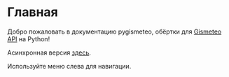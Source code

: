 # Главная

Добро пожаловать в документацию pygismeteo, обёртки для [Gismeteo API](https://gismeteo.ru/api/) на Python!

Асинхронная версия [здесь](https://github.com/monosans/aiopygismeteo).

Используйте меню слева для навигации.

